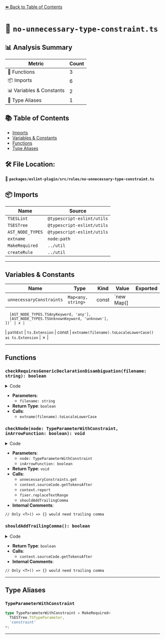 [⬅️ Back to Table of Contents](../../../../index.md)

# 📄 `no-unnecessary-type-constraint.ts`

## 📊 Analysis Summary

| Metric | Count |
|--------|-------|
| 🔧 Functions | 3 |
| 📦 Imports | 6 |
| 📊 Variables & Constants | 2 |
| 📑 Type Aliases | 1 |

## 📚 Table of Contents

- [Imports](#imports)
- [Variables & Constants](#variables-constants)
- [Functions](#functions)
- [Type Aliases](#type-aliases)

## 🛠️ File Location:
📂 **`packages/eslint-plugin/src/rules/no-unnecessary-type-constraint.ts`**

## 📦 Imports

| Name | Source |
|------|--------|
| `TSESLint` | `@typescript-eslint/utils` |
| `TSESTree` | `@typescript-eslint/utils` |
| `AST_NODE_TYPES` | `@typescript-eslint/utils` |
| `extname` | `node:path` |
| `MakeRequired` | `../util` |
| `createRule` | `../util` |


---

## Variables & Constants

| Name | Type | Kind | Value | Exported |
|------|------|------|-------|----------|
| `unnecessaryConstraints` | `Map<any, string>` | const | `new Map([
      [AST_NODE_TYPES.TSAnyKeyword, 'any'],
      [AST_NODE_TYPES.TSUnknownKeyword, 'unknown'],
    ])` | ✗ |
| `pathExt` | `ts.Extension` | const | `extname(filename).toLocaleLowerCase() as ts.Extension` | ✗ |


---

## Functions

### `checkRequiresGenericDeclarationDisambiguation(filename: string): boolean`

<details><summary>Code</summary>

```ts
function checkRequiresGenericDeclarationDisambiguation(
      filename: string,
    ): boolean {
      const pathExt = extname(filename).toLocaleLowerCase() as ts.Extension;
      switch (pathExt) {
        case ts.Extension.Cts:
        case ts.Extension.Mts:
        case ts.Extension.Tsx:
          return true;

        default:
          return false;
      }
    }
```
</details>

- **Parameters**:
  - `filename: string`
- **Return Type**: `boolean`
- **Calls**:
  - `extname(filename).toLocaleLowerCase`
### `checkNode(node: TypeParameterWithConstraint, inArrowFunction: boolean): void`

<details><summary>Code</summary>

```ts
(
      node: TypeParameterWithConstraint,
      inArrowFunction: boolean,
    ): void => {
      const constraint = unnecessaryConstraints.get(node.constraint.type);
      function shouldAddTrailingComma(): boolean {
        if (!inArrowFunction || !requiresGenericDeclarationDisambiguation) {
          return false;
        }
        // Only <T>() => {} would need trailing comma
        return (
          (node.parent as TSESTree.TSTypeParameterDeclaration).params.length ===
            1 &&
          context.sourceCode.getTokensAfter(node)[0].value !== ',' &&
          !node.default
        );
      }

      if (constraint) {
        context.report({
          node,
          messageId: 'unnecessaryConstraint',
          data: {
            name: node.name.name,
            constraint,
          },
          suggest: [
            {
              messageId: 'removeUnnecessaryConstraint',
              data: {
                constraint,
              },
              fix(fixer): TSESLint.RuleFix | null {
                return fixer.replaceTextRange(
                  [node.name.range[1], node.constraint.range[1]],
                  shouldAddTrailingComma() ? ',' : '',
                );
              },
            },
          ],
        });
      }
    }
```
</details>

- **Parameters**:
  - `node: TypeParameterWithConstraint`
  - `inArrowFunction: boolean`
- **Return Type**: `void`
- **Calls**:
  - `unnecessaryConstraints.get`
  - `context.sourceCode.getTokensAfter`
  - `context.report`
  - `fixer.replaceTextRange`
  - `shouldAddTrailingComma`
- **Internal Comments**:
```
// Only <T>() => {} would need trailing comma
```

### `shouldAddTrailingComma(): boolean`

<details><summary>Code</summary>

```ts
function shouldAddTrailingComma(): boolean {
        if (!inArrowFunction || !requiresGenericDeclarationDisambiguation) {
          return false;
        }
        // Only <T>() => {} would need trailing comma
        return (
          (node.parent as TSESTree.TSTypeParameterDeclaration).params.length ===
            1 &&
          context.sourceCode.getTokensAfter(node)[0].value !== ',' &&
          !node.default
        );
      }
```
</details>

- **Return Type**: `boolean`
- **Calls**:
  - `context.sourceCode.getTokensAfter`
- **Internal Comments**:
```
// Only <T>() => {} would need trailing comma
```


---

## Type Aliases

### `TypeParameterWithConstraint`

```ts
type TypeParameterWithConstraint = MakeRequired<
  TSESTree.TSTypeParameter,
  'constraint'
>;
```


---